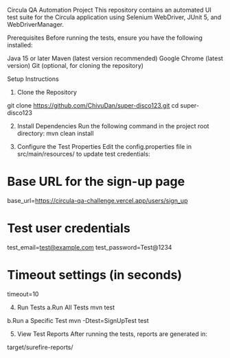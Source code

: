 Circula QA Automation Project
This repository contains an automated UI test suite for the Circula application using Selenium WebDriver, JUnit 5, and WebDriverManager.

Prerequisites
Before running the tests, ensure you have the following installed:

Java 15 or later
Maven (latest version recommended)
Google Chrome (latest version)
Git (optional, for cloning the repository)

Setup Instructions
1. Clone the Repository
   
git clone https://github.com/ChivuDan/super-disco123.git
cd super-disco123

2. Install Dependencies
Run the following command in the project root directory:
mvn clean install

3. Configure the Test Properties
Edit the config.properties file in src/main/resources/ to update test credentials:

# Base URL for the sign-up page 
base_url=https://circula-qa-challenge.vercel.app/users/sign_up

# Test user credentials
test_email=test@example.com
test_password=Test@1234

# Timeout settings (in seconds)
timeout=10


4. Run Tests
a.Run All Tests
mvn test

b.Run a Specific Test
mvn -Dtest=SignUpTest test

5. View Test Reports
After running the tests, reports are generated in:

target/surefire-reports/
